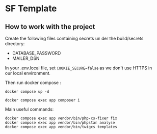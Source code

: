 # SF Template

## How to work with the project

Create the following files containing secrets un der the build/secrets directory:

-   DATABASE_PASSWORD
-   MAILER_DSN

In your .env.local file, set `COOKIE_SECURE=false` as we don't use HTTPS in our local environment.

Then run docker compose :

```
docker compose up -d
```

```
docker compose exec app composer i
```


Main useful commands:

```
docker compose exec app vendor/bin/php-cs-fixer fix
docker compose exec app vendor/bin/phpstan analyse
docker compose exec app vendor/bin/twigcs templates
```
